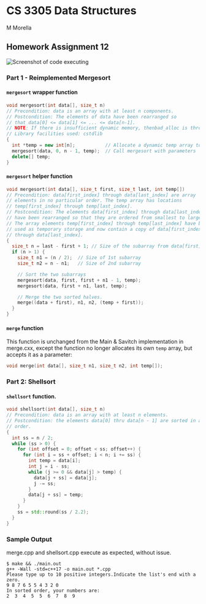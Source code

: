 # CS 3305 Data Structures

M Morella

## Homework Assignment 12

![Screenshot of code executing](https://i.imgur.com/xt0RqAK.png)

### Part 1 - Reimplemented Mergesort

#### `mergesort` wrapper function

```cpp
void mergesort(int data[], size_t n)
// Precondition: data is an array with at least n components.
// Postcondition: The elements of data have been rearranged so
// that data[0] <= data[1] <= ... <= data[n-1].
// NOTE: If there is insufficient dynamic memory, thenbad_alloc is thrown.
// Library facilities used: cstdlib
{
  int *temp = new int[n];           // Allocate a dynamic temp array to the heap
  mergesort(data, 0, n - 1, temp);  // Call mergesort with parameters
  delete[] temp;
}
```

#### `mergesort` helper function

```cpp
void mergesort(int data[], size_t first, size_t last, int temp[])
// Precondition: data[first_index] through data[last_index] are array
// elements in no particular order. The temp array has locations
// temp[first_index] through temp[last_index].
// Postcondition: The elements data[first_index] through data[last_index]
// have been rearranged so that they are ordered from smallest to largest.
// The array elements temp[first_index] through temp[last_index] have been
// used as temporary storage and now contain a copy of data[first_index]
// through data[last_index].
{
  size_t n = last - first + 1; // Size of the subarray from data[first] to [last]
  if (n > 1) {
    size_t n1 = (n / 2);  // Size of 1st subarray
    size_t n2 = n - n1;   // Size of 2nd subarray

    // Sort the two subarrays
    mergesort(data, first, first + n1 - 1, temp);
    mergesort(data, first + n1, last, temp);

    // Merge the two sorted halves.
    merge((data + first), n1, n2, (temp + first));
  }
}
```

#### `merge` function

This function is unchanged from the Main & Savitch implementation in merge.cxx, except the function no longer allocates its own `temp` array, but accepts it as a parameter:

```cpp
void merge(int data[], size_t n1, size_t n2, int temp[]);
```

### Part 2: Shellsort

#### `shellsort` function.

```cpp
void shellsort(int data[], size_t n)
// Precondition: data is an array with at least n elements.
// Postcondition: the elements data[0] thru data[n - 1] are sorted in ascending
// order.
{
  int ss = n / 2;
  while (ss > 0) {
    for (int offset = 0; offset < ss; offset++) {
      for (int i = ss + offset; i < n; i += ss) {
        int temp = data[i];
        int j = i - ss;
        while (j >= 0 && data[j] > temp) {
          data[j + ss] = data[j];
          j -= ss;
        }
        data[j + ss] = temp;
      }
    }
    ss = std::round(ss / 2.2);
  }
}

```

### Sample Output

merge.cpp and shellsort.cpp execute as expected, without issue.

```text
$ make && ./main.out
g++ -Wall -std=c++17 -o main.out *.cpp
Please type up to 10 positive integers.Indicate the list's end with a zero.
9 8 7 6 5 5 4 3 2 0
In sorted order, your numbers are:
2  3  4  5  5  6  7  8  9
```